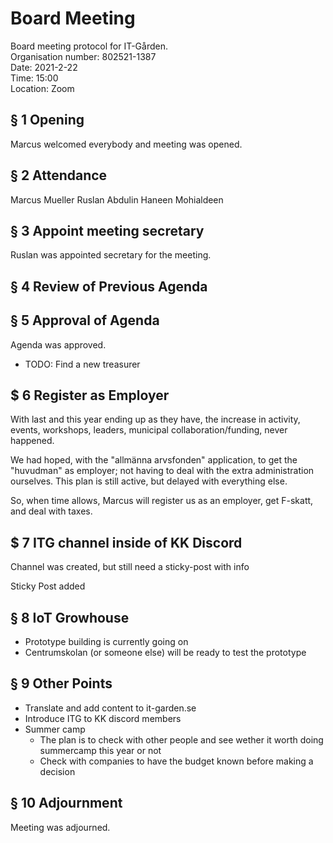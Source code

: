 # Board Meeting

Board meeting protocol for IT-Gården.   
Organisation number: 802521-1387   
Date: 2021-2-22   
Time: 15:00  
Location: Zoom  


## § 1 Opening
Marcus welcomed everybody and meeting was opened.


## § 2 Attendance
Marcus Mueller
Ruslan Abdulin
Haneen Mohialdeen

## § 3 Appoint meeting secretary
Ruslan was appointed secretary for the meeting.


## § 4 Review of Previous Agenda

## § 5 Approval of Agenda
Agenda was approved.

- TODO: Find a new treasurer

## $ 6 Register as Employer
With last and this year ending up as they have, the increase in activity, events, workshops, leaders, municipal collaboration/funding, never happened. 

We had hoped, with the "allmänna arvsfonden" application, to get the "huvudman" as employer; not having to deal with the extra administration ourselves. This plan is still active, but delayed with everything else.

So, when time allows, Marcus will register us as an employer, get F-skatt, and deal with taxes.


## $ 7 ITG channel inside of KK Discord
Channel was created, but still need a sticky-post with info

Sticky Post added


## § 8 IoT Growhouse
- Prototype building is currently going on
- Centrumskolan (or someone else) will be ready to test the prototype

## § 9 Other Points
- Translate and add content to it-garden.se
- Introduce ITG to KK discord members
- Summer camp
    * The plan is to check with other people and see wether it worth doing summercamp this year or not
    * Check with companies to have the budget known before making a decision

## § 10 Adjournment
Meeting was adjourned.


